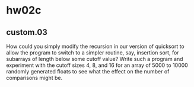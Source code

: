 # hw02c

## custom.03
How could you simply modify the recursion in our version of quicksort to allow the program to switch to a simpler routine, say, insertion sort, for subarrays of length below some cutoff value? Write such a program and experiment with the cutoff sizes 4, 8, and 16 for an array of 5000 to 10000 randomly generated floats to see what the effect on the number of comparisons might be.